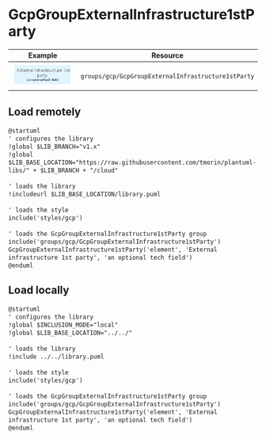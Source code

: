 # GcpGroupExternalInfrastructure1stParty
| Example | Resource |
| :-: | --- |
| ![GcpGroupExternalInfrastructure1stParty group](GcpGroupExternalInfrastructure1stParty.group.png) | `groups/gcp/GcpGroupExternalInfrastructure1stParty` |
## Load remotely
```plantuml
@startuml
' configures the library
!global $LIB_BRANCH="v1.x"
!global $LIB_BASE_LOCATION="https://raw.githubusercontent.com/tmorin/plantuml-libs/" + $LIB_BRANCH + "/cloud"

' loads the library
!includeurl $LIB_BASE_LOCATION/library.puml

' loads the style
include('styles/gcp')

' loads the GcpGroupExternalInfrastructure1stParty group
include('groups/gcp/GcpGroupExternalInfrastructure1stParty')
GcpGroupExternalInfrastructure1stParty('element', 'External infrastructure 1st party', 'an optional tech field')
@enduml
```
## Load locally
```plantuml
@startuml
' configures the library
!global $INCLUSION_MODE="local"
!global $LIB_BASE_LOCATION="../../"

' loads the library
!include ../../library.puml

' loads the style
include('styles/gcp')

' loads the GcpGroupExternalInfrastructure1stParty group
include('groups/gcp/GcpGroupExternalInfrastructure1stParty')
GcpGroupExternalInfrastructure1stParty('element', 'External infrastructure 1st party', 'an optional tech field')
@enduml
```
